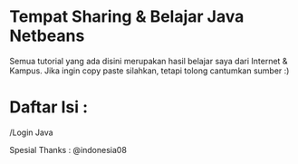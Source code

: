 # Tempat Sharing & Belajar Java Netbeans

Semua tutorial yang ada disini merupakan hasil belajar saya dari Internet & Kampus.
Jika ingin copy paste silahkan, tetapi tolong cantumkan sumber :)

# Daftar Isi :

/Login Java

Spesial Thanks :
@indonesia08
